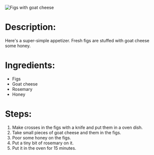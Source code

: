 ![Figs with goat cheese](https://static.ah.nl/static/recepten/img_011299_890x594_JPG.jpg)

# Description:

Here's a super-simple appetizer. Fresh figs are stuffed with goat cheese some honey.

# Ingredients:

* Figs
* Goat cheese
* Rosemary
* Honey

# Steps:

1. Make crosses in the figs with a knife and put them in a oven dish.
2. Take small pieces of goat cheese and them in the figs.
3. Poor some honey on the figs.
4. Put a tiny bit of rosemary on it.
5. Put it in the oven for 15 minutes.
